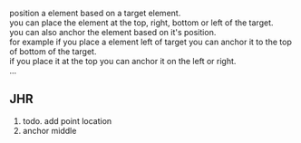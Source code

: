  position a element based on a target element.   you can place the element at the top, right, bottom or left of the target.   you can also anchor the element based on it's position.   for example if you place a element left of target you can anchor it to the top of bottom of the target.   if you place it at the top you can anchor it on the left or right.   ...  ## JHR 1. todo. add point location   2. anchor middle  